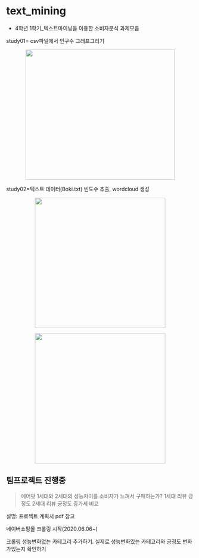 # text_mining
* 4학년 1학기_텍스트마이닝을 이용한 소비자분석 과제모음

study01= csv파일에서 인구수 그래프그리기
<p align="center"> 
<img src="https://user-images.githubusercontent.com/57060127/84596440-bc8f6e80-ae98-11ea-8e28-eb6424fce3ae.JPG" width="400" height="350">
</p>

study02=텍스트 데이터(Boki.txt) 빈도수 추출, wordcloud 생성
<p align="center"> 
<img src="https://user-images.githubusercontent.com/57060127/84596439-ba2d1480-ae98-11ea-887f-a456605d35a0.JPG" width="350" height="350">
</p>

<p align="center"> 
<img src="https://user-images.githubusercontent.com/57060127/84596497-1f810580-ae99-11ea-99eb-02cafac8ba9b.png" width="350" height="350">
</p>

## 팀프로젝트 진행중
>에어팟 1세대와 2세대의 성능차이를 소비자가 느껴서 구매하는가? 1세대 리뷰 긍정도 2세대 리뷰 긍정도 증가세 비교

설명: 프로젝트 계획서 pdf 참고

네이버쇼핑몰 크롤링 시작(2020.06.06~)

크롤링 성능변화없는 카테고리 추가하기. 실제로 성능변화있는 카테고리와 긍정도 변화가있는지 확인하기
